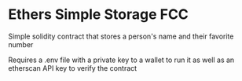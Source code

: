 # Ethers Simple Storage FCC

Simple solidity contract that stores a person's name and their favorite number

Requires a .env file with a private key to a wallet to run it as well as an etherscan API key to verify the contract
